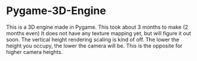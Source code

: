 # Pygame-3D-Engine
This is a 3D engine made in Pygame.
This took about 3 months to make (2 months even)
It does not have any texture mapping yet, but will figure it out soon.
The vertical height rendering scaling is kind of off. The lower the height you occupy, the lower the camera will be. This is the opposite for higher camera heights.
